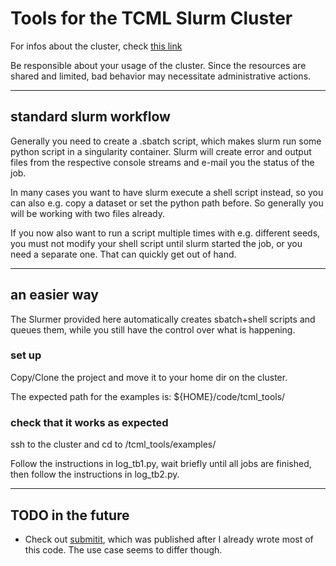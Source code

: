 
# Tools for the TCML Slurm Cluster

For infos about the cluster, check
[this link](https://uni-tuebingen.de/fakultaeten/mathematisch-naturwissenschaftliche-fakultaet/fachbereiche/informatik/lehrstuehle/kognitive-systeme/projects/tcml-cluster/)

Be responsible about your usage of the cluster.
Since the resources are shared and limited, bad behavior may necessitate administrative actions.


----

## standard slurm workflow

Generally you need to create a .sbatch script, which makes slurm run some python script in a
singularity container.
Slurm will create error and output files from the respective console streams and e-mail you
the status of the job.

In many cases you want to have slurm execute a shell script instead, so you can also e.g. copy
a dataset or set the python path before. So generally you will be working with two files already.

If you now also want to run a script multiple times with e.g. different seeds, you must not
modify your shell script until slurm started the job, or you need a separate one.
That can quickly get out of hand.

----

## an easier way

The Slurmer provided here automatically creates sbatch+shell scripts and queues them,
while you still have the control over what is happening.


### set up

Copy/Clone the project and move it to your home dir on the cluster.

The expected path for the examples is: ${HOME}/code/tcml_tools/


### check that it works as expected

ssh to the cluster and cd to /tcml_tools/examples/

Follow the instructions in log_tb1.py,
wait briefly until all jobs are finished,
then follow the instructions in log_tb2.py.

----


## TODO in the future

- Check out [submitit](https://github.com/facebookincubator/submitit),
  which was published after I already wrote most of this code.
  The use case seems to differ though.
